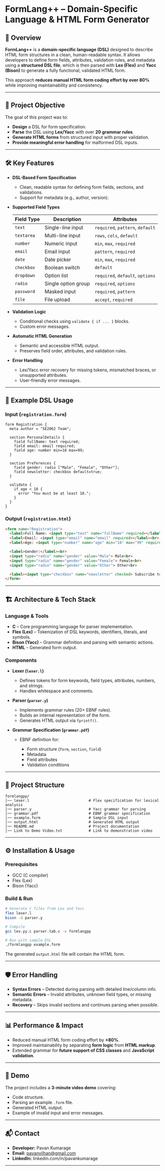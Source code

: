 # FormLang++ – Domain-Specific Language & HTML Form Generator

## 📖 Overview

**FormLang++** is a **domain-specific language (DSL)** designed to describe HTML form structures in a clean, human-readable syntax.
It allows developers to define form fields, attributes, validation rules, and metadata using a **structured DSL file**, which is then parsed with **Lex (Flex)** and **Yacc (Bison)** to generate a fully functional, validated HTML form.

This approach **reduces manual HTML form coding effort by over 80%** while improving maintainability and consistency.

---

## 🎯 Project Objective

The goal of this project was to:

* **Design** a DSL for form specification.
* **Parse** the DSL using **Lex/Yacc** with over **20 grammar rules**.
* **Generate HTML forms** from structured input with proper validation.
* **Provide meaningful error handling** for malformed DSL inputs.

---

## 🛠 Key Features

* **DSL-Based Form Specification**

  * Clean, readable syntax for defining form fields, sections, and validations.
  * Support for metadata (e.g., author, version).

* **Supported Field Types**

  | Field Type | Description         | Attributes                       |
  | ---------- | ------------------- | -------------------------------- |
  | `text`     | Single-line input   | `required`, `pattern`, `default` |
  | `textarea` | Multi-line input    | `rows`, `cols`, `default`        |
  | `number`   | Numeric input       | `min`, `max`, `required`         |
  | `email`    | Email input         | `pattern`, `required`            |
  | `date`     | Date picker         | `min`, `max`, `required`         |
  | `checkbox` | Boolean switch      | `default`                        |
  | `dropdown` | Option list         | `required`, `default`, `options` |
  | `radio`    | Single option group | `required`, `options`            |
  | `password` | Masked input        | `required`, `pattern`            |
  | `file`     | File upload         | `accept`, `required`             |

* **Validation Logic**

  * Conditional checks using `validate { if ... }` blocks.
  * Custom error messages.

* **Automatic HTML Generation**

  * Semantic and accessible HTML output.
  * Preserves field order, attributes, and validation rules.

* **Error Handling**

  * Lex/Yacc error recovery for missing tokens, mismatched braces, or unsupported attributes.
  * User-friendly error messages.

---

## 📜 Example DSL Usage

### Input (`registration.form`)

```formlang
form Registration {
  meta author = "SE2062 Team";

  section PersonalDetails {
    field fullName: text required;
    field email: email required;
    field age: number min=18 max=99;
  }

  section Preferences {
    field gender: radio ["Male", "Female", "Other"];
    field newsletter: checkbox default=true;
  }

  validate {
    if age < 18 {
      error "You must be at least 18.";
    }
  }
}
```

### Output (`registration.html`)

```html
<form name="Registration">
  <label>Full Name: <input type="text" name="fullName" required></label><br>
  <label>Email: <input type="email" name="email" required></label><br>
  <label>Age: <input type="number" name="age" min="18" max="99" required></label><br>

  <label>Gender:</label><br>
  <input type="radio" name="gender" value="Male"> Male<br>
  <input type="radio" name="gender" value="Female"> Female<br>
  <input type="radio" name="gender" value="Other"> Other<br>

  <label><input type="checkbox" name="newsletter" checked> Subscribe to newsletter</label><br>
</form>
```

---

## 🏗 Architecture & Tech Stack

### Language & Tools

* **C** – Core programming language for parser implementation.
* **Flex (Lex)** – Tokenization of DSL keywords, identifiers, literals, and symbols.
* **Bison (Yacc)** – Grammar definition and parsing with semantic actions.
* **HTML** – Generated form output.

### Components

* **Lexer (`lexer.l`)**

  * Defines tokens for form keywords, field types, attributes, numbers, and strings.
  * Handles whitespace and comments.

* **Parser (`parser.y`)**

  * Implements grammar rules (20+ EBNF rules).
  * Builds an internal representation of the form.
  * Generates HTML output via `fprintf()`.

* **Grammar Specification (`grammar.pdf`)**

  * EBNF definition for:

    * Form structure (`form`, `section`, `field`)
    * Metadata
    * Field attributes
    * Validation conditions

---

## 📂 Project Structure

```
formlangpp/
│── lexer.l                           # Flex specification for lexical analysis
│── parser.y                          # Yacc grammar for parsing
│── grammar.pdf                       # EBNF grammar specification
│── example.form                      # Sample DSL input
│── output.html                       # Generated HTML output
│── README.md                         # Project documentation
│── Link to Demo Video.txt            # Link to demonstration video
```

---

## ⚙️ Installation & Usage

### Prerequisites

* GCC (C compiler)
* Flex (Lex)
* Bison (Yacc)

### Build & Run

```bash
# Generate C files from Lex and Yacc
flex lexer.l
bison -d parser.y

# Compile
gcc lex.yy.c parser.tab.c -o formlangpp

# Run with sample DSL
./formlangpp example.form
```

The generated `output.html` file will contain the HTML form.

---

## 🛡 Error Handling

* **Syntax Errors** – Detected during parsing with detailed line/column info.
* **Semantic Errors** – Invalid attributes, unknown field types, or missing metadata.
* **Recovery** – Skips invalid sections and continues parsing when possible.

---

## 📊 Performance & Impact

* Reduced manual HTML form coding effort by **>80%**.
* Improved maintainability by separating **form logic** from **HTML markup**.
* Extended grammar for **future support of CSS classes** and **JavaScript validation**.

---

## 🎥 Demo

The project includes a **3-minute video demo** covering:

* Code structure.
* Parsing an example `.form` file.
* Generated HTML output.
* Example of invalid input and error messages.

---

## 📬 Contact

* **Developer:** Pavan Kumarage
* **Email:** pavanvilhan@gmail.com
* **LinkedIn:** linkedin.com/in/pavankumarage

---
